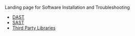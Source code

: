Landing page for Software Installation and Troubleshooting

* [DAST](https://github.com/zachary-peek/KB-Mockup/wiki/DAST)
* [SAST](https://github.com/zachary-peek/KB-Mockup/wiki/SAST)
* [Third Party Libraries](https://github.com/zachary-peek/KB-Mockup/wiki/Third-Party-Libraries)